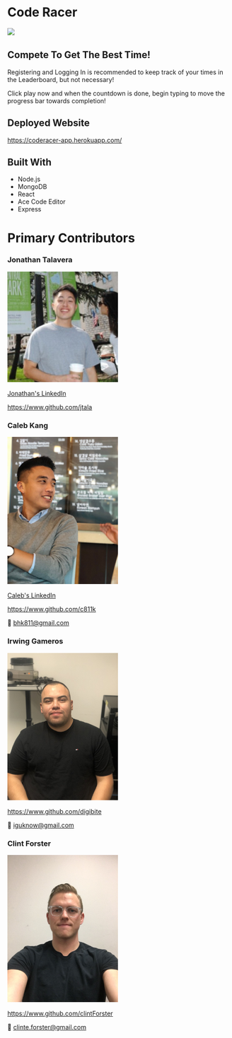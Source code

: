 # Code Racer


<img src="./client/src/components/pages/Home/images/background1.gif">


## Compete To Get The Best Time!

Registering and Logging In is recommended to keep track of your times in the Leaderboard, but not necessary! 

Click play now and when the countdown is done, begin typing to move the progress bar towards completion!

## Deployed Website

https://coderacer-app.herokuapp.com/

## Built With

* Node.js
* MongoDB
* React
* Ace Code Editor
* Express



# Primary Contributors

### Jonathan Talavera
<img src="./client/src/components/pages/About/images/jonathanCR.jpeg" width="250" />

<a href="https://www.linkedin.com/in/jonathantalavera">Jonathan's LinkedIn</a>

https://www.github.com/jtala

### Caleb Kang

<img src="./client/src/components/pages/About/images/calebCR.jpg" width="250" />

<a href="https://www.linkedin.com/in/calebkang">Caleb's LinkedIn</a>

https://www.github.com/c811k

:email: bhk811@gmail.com

### Irwing Gameros

<img src="./client/src/components/pages/About/images/irwingCR.jpg" width="250" />

https://www.github.com/digibite

:email: iguknow@gmail.com

### Clint Forster

<img src="./client/src/components/pages/About/images/clintCR.jpg" width="250" />

https://www.github.com/clintForster

:email: clinte.forster@gmail.com
